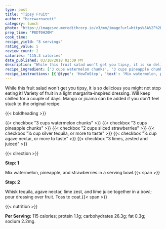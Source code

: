 ```yaml
---
type: post
title: "Tipsy Fruit"
author: "beccwarnacutt"
category: lunch
photo: "https://imagesvc.meredithcorp.io/v3/mm/image?url=https%3A%2F%2Fimages.media-allrecipes.com%2Fuserphotos%2F1005953.jpg"
prep_time: "P0DT0H20M"
cook_time: 
recipe_yield: "8 servings"
rating_value: 5
review_count: 2
calories: "115.3 calories"
date_published: 03/10/2018 02:39 PM
description: "While this fruit salad won't get you tipsy, it is so delicious you might not stop eating it! Variety of fruit in a light margarita-inspired dressing. Will keep chilled for a couple of days. Mango or jicama can be added if you don't feel stuck to the original recipe."
recipe_ingredient: ['3 cups watermelon chunks', '3 cups pineapple chunks ', '2 cups sliced strawberries', '¼ cup silver tequila, or more to taste', '¼ cup agave nectar, or more to taste', '3 limes, zested and juiced']
recipe_instructions: [{'@type': 'HowToStep', 'text': 'Mix watermelon, pineapple, and strawberries in a serving bowl.\n'}, {'@type': 'HowToStep', 'text': 'Whisk tequila, agave nectar, lime zest, and lime juice together in a bowl; pour dressing over fruit. Toss to coat.\n'}]
---
```


While this fruit salad won't get you tipsy, it is so delicious you might not stop eating it! Variety of fruit in a light margarita-inspired dressing. Will keep chilled for a couple of days. Mango or jicama can be added if you don't feel stuck to the original recipe. 

{{< boldheading >}}

{{< checkbox "3 cups watermelon chunks" >}}
{{< checkbox "3 cups pineapple chunks" >}}
{{< checkbox "2 cups sliced strawberries" >}}
{{< checkbox "¼ cup silver tequila, or more to taste" >}}
{{< checkbox "¼ cup agave nectar, or more to taste" >}}
{{< checkbox "3  limes, zested and juiced" >}}


{{< direction >}}

**Step: 1**

Mix watermelon, pineapple, and strawberries in a serving bowl.{{< span >}}

**Step: 2**

Whisk tequila, agave nectar, lime zest, and lime juice together in a bowl; pour dressing over fruit. Toss to coat.{{< span >}}

{{< nutrition >}}

**Per Serving:** 115 calories; protein 1.1g; carbohydrates 26.3g; fat 0.3g; sodium 2.2mg.